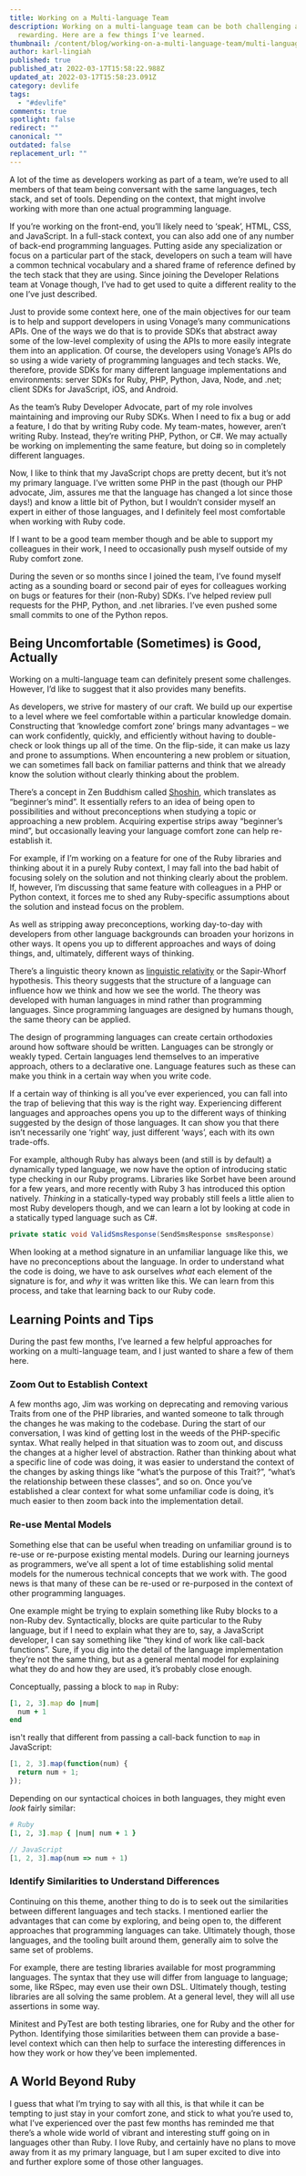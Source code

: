 ```yaml
---
title: Working on a Multi-language Team
description: Working on a multi-language team can be both challenging and
  rewarding. Here are a few things I've learned.
thumbnail: /content/blog/working-on-a-multi-language-team/multi-language-team-1-.png
author: karl-lingiah
published: true
published_at: 2022-03-17T15:58:22.988Z
updated_at: 2022-03-17T15:58:23.091Z
category: devlife
tags:
  - "#devlife"
comments: true
spotlight: false
redirect: ""
canonical: ""
outdated: false
replacement_url: ""
---
```

A lot of the time as developers working as part of a team, we’re used to all members of that team being conversant with the same languages, tech stack, and set of tools. Depending on the context, that might involve working with more than one actual programming language. 

If you’re working on the front-end, you’ll likely need to ‘speak’, HTML, CSS, and JavaScript. In a full-stack context, you can also add one of any number of back-end programming languages. Putting aside any specialization or focus on a particular part of the stack, developers on such a team will have a common technical vocabulary and a shared frame of reference defined by the tech stack that they are using. Since joining the Developer Relations team at Vonage though, I’ve had to get used to quite a different reality to the one I’ve just described.

Just to provide some context here, one of the main objectives for our team is to help and support developers in using Vonage’s many communications APIs. One of the ways we do that is to provide SDKs that abstract away some of the low-level complexity of using the APIs to more easily integrate them into an application. Of course, the developers using Vonage’s APIs do so using a wide variety of programming languages and tech stacks. We, therefore, provide SDKs for many different language implementations and environments: server SDKs for Ruby, PHP, Python, Java, Node, and .net; client SDKs for JavaScript, iOS, and Android.

As the team’s Ruby Developer Advocate, part of my role involves maintaining and improving our Ruby SDKs. When I need to fix a bug or add a feature, I do that by writing Ruby code. My team-mates, however, aren’t writing Ruby. Instead, they’re writing PHP, Python, or C#. We may actually be working on implementing the same feature, but doing so in completely different languages.

Now, I like to think that my JavaScript chops are pretty decent, but it’s not my primary language. I’ve written some PHP in the past (though our PHP advocate, Jim, assures me that the language has changed a lot since those days!) and know a little bit of Python, but I wouldn’t consider myself an expert in either of those languages, and I definitely feel most comfortable when working with Ruby code. 

If I want to be a good team member though and be able to support my colleagues in their work, I need to occasionally push myself outside of my Ruby comfort zone.

During the seven or so months since I joined the team, I’ve found myself acting as a sounding board or second pair of eyes for colleagues working on bugs or features for their (non-Ruby) SDKs. I’ve helped review pull requests for the PHP, Python, and .net libraries. I’ve even pushed some small commits to one of the Python repos.

## Being Uncomfortable (Sometimes) is Good, Actually

Working on a multi-language team can definitely present some challenges. However, I’d like to suggest that it also provides many benefits.

As developers, we strive for mastery of our craft. We build up our expertise to a level where we feel comfortable within a particular knowledge domain. Constructing that ‘knowledge comfort zone’ brings many advantages – we can work confidently, quickly, and efficiently without having to double-check or look things up all of the time. On the flip-side, it can make us lazy and prone to assumptions. When encountering a new problem or situation, we can sometimes fall back on familiar patterns and think that we already know the solution without clearly thinking about the problem.

There’s a concept in Zen Buddhism called [Shoshin](https://en.wikipedia.org/wiki/Shoshin), which translates as “beginner’s mind”. It essentially refers to an idea of being open to possibilities and without preconceptions when studying a topic or approaching a new problem. Acquiring expertise strips away “beginner’s mind”, but occasionally leaving your language comfort zone can help re-establish it. 

For example, if I’m working on a feature for one of the Ruby libraries and thinking about it in a purely Ruby context, I may fall into the bad habit of focusing solely on the solution and not thinking clearly about the problem. If, however, I’m discussing that same feature with colleagues in a PHP or Python context, it forces me to shed any Ruby-specific assumptions about the solution and instead focus on the problem.

As well as stripping away preconceptions, working day-to-day with developers from other language backgrounds can broaden your horizons in other ways. It opens you up to different approaches and ways of doing things, and, ultimately, different ways of thinking. 

There’s a linguistic theory known as [linguistic relativity](https://en.wikipedia.org/wiki/Linguistic_relativity) or the Sapir-Whorf hypothesis. This theory suggests that the structure of a language can influence how we think and how we see the world. The theory was developed with human languages in mind rather than programming languages. Since programming languages are designed by humans though, the same theory can be applied.

The design of programming languages can create certain orthodoxies around how software should be written. Languages can be strongly or weakly typed. Certain languages lend themselves to an imperative approach, others to a declarative one. Language features such as these can make you think in a certain way when you write code. 

If a certain way of thinking is all you’ve ever experienced, you can fall into the trap of believing that this way is the right way. Experiencing different languages and approaches opens you up to the different ways of thinking suggested by the design of those languages. It can show you that there isn’t necessarily one ‘right’ way, just different ‘ways’, each with its own trade-offs.

For example, although Ruby has always been (and still is by default) a dynamically typed language, we now have the option of introducing static type checking in our Ruby programs. Libraries like Sorbet have been around for a few years, and more recently with Ruby 3 has introduced this option natively. *Thinking* in a statically-typed way probably still feels a little alien to most Ruby developers though, and we can learn a lot by looking at code in a statically typed language such as C#.

```c#
private static void ValidSmsResponse(SendSmsResponse smsResponse)
```

When looking at a method signature in an unfamiliar language like this, we have no preconceptions about the language. In order to understand what the code is doing, we have to ask ourselves *what* each element of the signature is for, and *why* it was written like this. We can learn from this process, and take that learning back to our Ruby code.

## Learning Points and Tips

During the past few months, I’ve learned a few helpful approaches for working on a multi-language team, and I just wanted to share a few of them here.

### Zoom Out to Establish Context

A few months ago, Jim was working on deprecating and removing various Traits from one of the PHP libraries, and wanted someone to talk through the changes he was making to the codebase. During the start of our conversation, I was kind of getting lost in the weeds of the PHP-specific syntax. What really helped in that situation was to zoom out, and discuss the changes at a higher level of abstraction. Rather than thinking about what a specific line of code was doing, it was easier to understand the context of the changes by asking things like “what’s the purpose of this Trait?”, “what’s the relationship between these classes”, and so on. Once you’ve established a clear context for what some unfamiliar code is doing, it’s much easier to then zoom back into the implementation detail.

### Re-use Mental Models

Something else that can be useful when treading on unfamiliar ground is to re-use or re-purpose existing mental models. During our learning journeys as programmers, we’ve all spent a lot of time establishing solid mental models for the numerous technical concepts that we work with. The good news is that many of these can be re-used or re-purposed in the context of other programming languages. 

One example might be trying to explain something like Ruby blocks to a non-Ruby dev. Syntactically, blocks are quite particular to the Ruby language, but if I need to explain what they are to, say, a JavaScript developer, I can say something like “they kind of work like call-back functions”. Sure, if you dig into the detail of the language implementation they’re not the same thing, but as a general mental model for explaining what they do and how they are used, it’s probably close enough.

Conceptually, passing a block to `map` in Ruby:

```ruby
[1, 2, 3].map do |num|
  num + 1
end
```

isn't really that different from passing a call-back function to `map` in JavaScript:

```javascript
[1, 2, 3].map(function(num) {
  return num + 1;
});
```

Depending on our syntactical choices in both languages, they might even *look* fairly similar:

```ruby
# Ruby
[1, 2, 3].map { |num| num + 1 }
```

```javascript
// JavaScript
[1, 2, 3].map(num => num + 1)
```

### Identify Similarities to Understand Differences

Continuing on this theme, another thing to do is to seek out the similarities between different languages and tech stacks. I mentioned earlier the advantages that can come by exploring, and being open to, the different approaches that programming languages can take. Ultimately though, those languages, and the tooling built around them, generally aim to solve the same set of problems. 

For example, there are testing libraries available for most programming languages. The syntax that they use will differ from language to language; some, like RSpec, may even use their own DSL. Ultimately though, testing libraries are all solving the same problem. At a general level, they will all use assertions in some way. 

Minitest and PyTest are both testing libraries, one for Ruby and the other for Python. Identifying those similarities between them can provide a base-level context which can then help to surface the interesting differences in how they work or how they’ve been implemented.

## A World Beyond Ruby

I guess that what I’m trying to say with all this, is that while it can be tempting to just stay in your comfort zone, and stick to what you’re used to, what I’ve experienced over the past few months has reminded me that there’s a whole wide world of vibrant and interesting stuff going on in languages other than Ruby. I love Ruby, and certainly have no plans to move away from it as my primary language, but I am super excited to dive into and further explore some of those other languages.